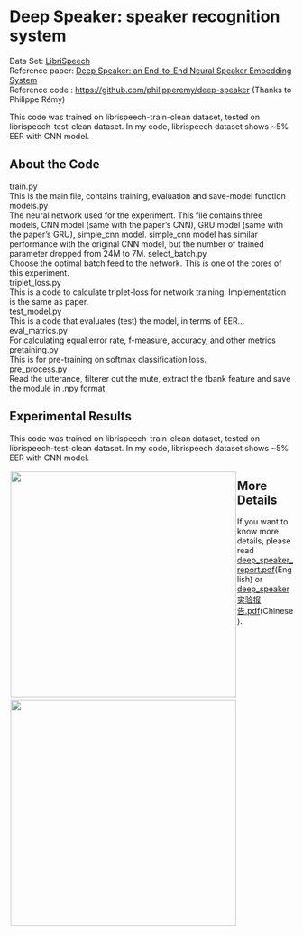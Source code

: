 #  Deep Speaker: speaker recognition system

Data Set: [LibriSpeech](http://www.openslr.org/12/)  
Reference paper: [Deep Speaker: an End-to-End Neural Speaker Embedding System](https://arxiv.org/pdf/1705.02304.pdf)  
Reference code : https://github.com/philipperemy/deep-speaker (Thanks to Philippe Rémy)  
  
This code was trained on librispeech-train-clean dataset, tested on librispeech-test-clean dataset. In my code, librispeech dataset shows ~5% EER with CNN model.   
  
## About the Code
train.py  
This is the main file, contains training, evaluation and save-model function  
models.py  
The neural network used for the experiment. This file contains three models, CNN model (same with the paper’s CNN), GRU model (same with the paper’s GRU), simple_cnn model. simple_cnn model has similar performance with the original CNN model, but the number of trained parameter dropped from 24M to 7M. 
select_batch.py  
Choose the optimal batch feed to the network. This is one of the cores  of this experiment.   
triplet_loss.py  
This is a code to calculate triplet-loss for network training. Implementation is the same as paper.  
test_model.py  
This is a code that evaluates (test) the model, in terms of EER...   
eval_matrics.py  
For calculating equal error rate, f-measure, accuracy, and other metrics 
pretaining.py  
This is for pre-training on softmax classification loss.  
pre_process.py  
Read the utterance, filterer out the mute, extract the fbank feature and save the module in .npy format. 
  
## Experimental Results  
This code was trained on librispeech-train-clean dataset, tested on librispeech-test-clean dataset. In my code, librispeech dataset shows ~5% EER with CNN model. 
  
<div style="float:left;border:solid 1px 000;margin:2px;"><img src="https://github.com/Walleclipse/Deep_Speaker-speaker_recognition_system/raw/master/demo/loss.png"  width="400" ></div>
<div style="float:left;border:solid 1px 000;margin:2px;"><img src="https://github.com/Walleclipse/Deep_Speaker-speaker_recognition_system/raw/master/demo/EER.png" width="400" ></div>  

## More Details  
  If you want to know more details, please read [deep_speaker_report.pdf](deep_speaker_report.pdf)(English) or [deep_speaker实验报告.pdf](deep_speaker实验报告.pdf)(Chinese). 
